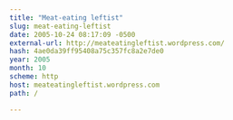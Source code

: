 ```yaml
---
title: "Meat-eating leftist"
slug: meat-eating-leftist
date: 2005-10-24 08:17:09 -0500
external-url: http://meateatingleftist.wordpress.com/
hash: 4ae0da39ff95408a75c357fc8a2e7de0
year: 2005
month: 10
scheme: http
host: meateatingleftist.wordpress.com
path: /

---
```



